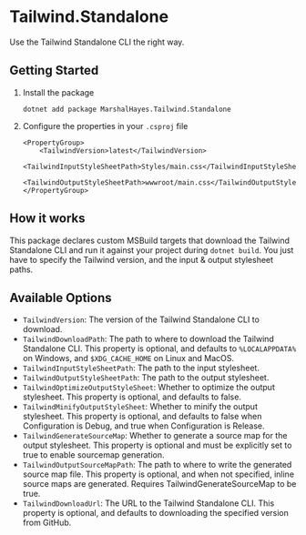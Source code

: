 # Tailwind.Standalone

Use the Tailwind Standalone CLI the right way.

## Getting Started

1. Install the package

    ```shell
    dotnet add package MarshalHayes.Tailwind.Standalone
    ```

2. Configure the properties in your `.csproj` file

    ```csproj
    <PropertyGroup>
        <TailwindVersion>latest</TailwindVersion>
        <TailwindInputStyleSheetPath>Styles/main.css</TailwindInputStyleSheetPath>
        <TailwindOutputStyleSheetPath>wwwroot/main.css</TailwindOutputStyleSheetPath>
    </PropertyGroup>
    ```

## How it works

This package declares custom MSBuild targets that download the Tailwind Standalone CLI and run it against your project during `dotnet build`.
You just have to specify the Tailwind version, and the input & output stylesheet paths.

## Available Options

- `TailwindVersion`: The version of the Tailwind Standalone CLI to download.
- `TailwindDownloadPath`: The path to where to download the Tailwind Standalone CLI. This property is optional, and defaults to `%LOCALAPPDATA%` on Windows, and `$XDG_CACHE_HOME` on Linux and MacOS.
- `TailwindInputStyleSheetPath`: The path to the input stylesheet.
- `TailwindOutputStyleSheetPath`: The path to the output stylesheet.
- `TailwindOptimizeOutputStyleSheet`: Whether to optimize the output stylesheet. This property is optional, and defaults to false.
- `TailwindMinifyOutputStyleSheet`: Whether to minify the output stylesheet. This property is optional, and defaults to false when Configuration is Debug, and true when Configuration is Release.
- `TailwindGenerateSourceMap`: Whether to generate a source map for the output stylesheet. This property is optional and must be explicitly set to true to enable sourcemap generation.
- `TailwindOutputSourceMapPath`: The path to where to write the generated source map file. This property is optional, and when not specified, inline source maps are generated. Requires TailwindGenerateSourceMap to be true.
- `TailwindDownloadUrl`: The URL to the Tailwind Standalone CLI. This property is optional, and defaults to downloading the specified version from GitHub.
